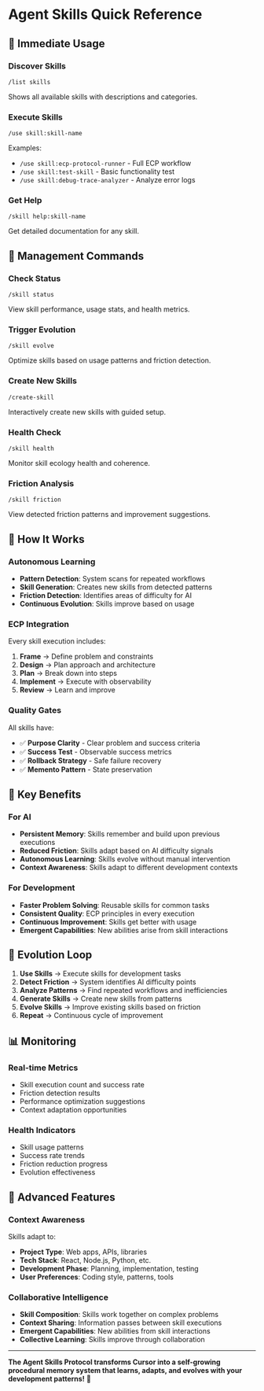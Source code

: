 # Agent Skills Quick Reference

## 🚀 **Immediate Usage**

### Discover Skills
```
/list skills
```
Shows all available skills with descriptions and categories.

### Execute Skills
```
/use skill:skill-name
```
Examples:
- `/use skill:ecp-protocol-runner` - Full ECP workflow
- `/use skill:test-skill` - Basic functionality test
- `/use skill:debug-trace-analyzer` - Analyze error logs

### Get Help
```
/skill help:skill-name
```
Get detailed documentation for any skill.

## 🔧 **Management Commands**

### Check Status
```
/skill status
```
View skill performance, usage stats, and health metrics.

### Trigger Evolution
```
/skill evolve
```
Optimize skills based on usage patterns and friction detection.

### Create New Skills
```
/create-skill
```
Interactively create new skills with guided setup.

### Health Check
```
/skill health
```
Monitor skill ecology health and coherence.

### Friction Analysis
```
/skill friction
```
View detected friction patterns and improvement suggestions.

## 🧠 **How It Works**

### Autonomous Learning
- **Pattern Detection**: System scans for repeated workflows
- **Skill Generation**: Creates new skills from detected patterns
- **Friction Detection**: Identifies areas of difficulty for AI
- **Continuous Evolution**: Skills improve based on usage

### ECP Integration
Every skill execution includes:
1. **Frame** → Define problem and constraints
2. **Design** → Plan approach and architecture  
3. **Plan** → Break down into steps
4. **Implement** → Execute with observability
5. **Review** → Learn and improve

### Quality Gates
All skills have:
- ✅ **Purpose Clarity** - Clear problem and success criteria
- ✅ **Success Test** - Observable success metrics
- ✅ **Rollback Strategy** - Safe failure recovery
- ✅ **Memento Pattern** - State preservation

## 🎯 **Key Benefits**

### For AI
- **Persistent Memory**: Skills remember and build upon previous executions
- **Reduced Friction**: Skills adapt based on AI difficulty signals
- **Autonomous Learning**: Skills evolve without manual intervention
- **Context Awareness**: Skills adapt to different development contexts

### For Development
- **Faster Problem Solving**: Reusable skills for common tasks
- **Consistent Quality**: ECP principles in every execution
- **Continuous Improvement**: Skills get better with usage
- **Emergent Capabilities**: New abilities arise from skill interactions

## 🔄 **Evolution Loop**

1. **Use Skills** → Execute skills for development tasks
2. **Detect Friction** → System identifies AI difficulty points
3. **Analyze Patterns** → Find repeated workflows and inefficiencies
4. **Generate Skills** → Create new skills from patterns
5. **Evolve Skills** → Improve existing skills based on friction
6. **Repeat** → Continuous cycle of improvement

## 📊 **Monitoring**

### Real-time Metrics
- Skill execution count and success rate
- Friction detection results
- Performance optimization suggestions
- Context adaptation opportunities

### Health Indicators
- Skill usage patterns
- Success rate trends
- Friction reduction progress
- Evolution effectiveness

## 🎪 **Advanced Features**

### Context Awareness
Skills adapt to:
- **Project Type**: Web apps, APIs, libraries
- **Tech Stack**: React, Node.js, Python, etc.
- **Development Phase**: Planning, implementation, testing
- **User Preferences**: Coding style, patterns, tools

### Collaborative Intelligence
- **Skill Composition**: Skills work together on complex problems
- **Context Sharing**: Information passes between skill executions
- **Emergent Capabilities**: New abilities from skill interactions
- **Collective Learning**: Skills improve through collaboration

---

**The Agent Skills Protocol transforms Cursor into a self-growing procedural memory system that learns, adapts, and evolves with your development patterns!** 🚀
